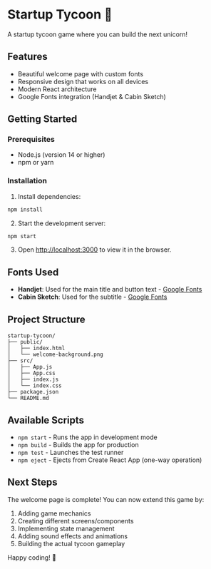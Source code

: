 # Startup Tycoon 🦄

A startup tycoon game where you can build the next unicorn!

## Features

- Beautiful welcome page with custom fonts
- Responsive design that works on all devices
- Modern React architecture
- Google Fonts integration (Handjet & Cabin Sketch)

## Getting Started

### Prerequisites

- Node.js (version 14 or higher)
- npm or yarn

### Installation

1. Install dependencies:
```bash
npm install
```

2. Start the development server:
```bash
npm start
```

3. Open [http://localhost:3000](http://localhost:3000) to view it in the browser.

## Fonts Used

- **Handjet**: Used for the main title and button text - [Google Fonts](https://fonts.google.com/specimen/Handjet)
- **Cabin Sketch**: Used for the subtitle - [Google Fonts](https://fonts.google.com/specimen/Cabin+Sketch)

## Project Structure

```
startup-tycoon/
├── public/
│   ├── index.html
│   └── welcome-background.png
├── src/
│   ├── App.js
│   ├── App.css
│   ├── index.js
│   └── index.css
├── package.json
└── README.md
```

## Available Scripts

- `npm start` - Runs the app in development mode
- `npm build` - Builds the app for production
- `npm test` - Launches the test runner
- `npm eject` - Ejects from Create React App (one-way operation)

## Next Steps

The welcome page is complete! You can now extend this game by:

1. Adding game mechanics
2. Creating different screens/components
3. Implementing state management
4. Adding sound effects and animations
5. Building the actual tycoon gameplay

Happy coding! 🚀 